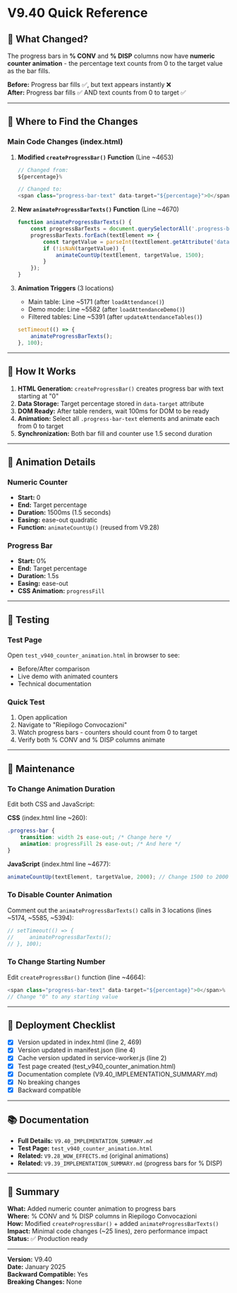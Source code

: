 # V9.40 Quick Reference

## 🎯 What Changed?

The progress bars in **% CONV** and **% DISP** columns now have **numeric counter animation** - the percentage text counts from 0 to the target value as the bar fills.

**Before:** Progress bar fills ✅, but text appears instantly ❌  
**After:** Progress bar fills ✅ AND text counts from 0 to target ✅

---

## 📍 Where to Find the Changes

### Main Code Changes (index.html)

1. **Modified `createProgressBar()` Function** (Line ~4653)
   ```javascript
   // Changed from:
   ${percentage}%
   
   // Changed to:
   <span class="progress-bar-text" data-target="${percentage}">0</span>%
   ```

2. **New `animateProgressBarTexts()` Function** (Line ~4670)
   ```javascript
   function animateProgressBarTexts() {
       const progressBarTexts = document.querySelectorAll('.progress-bar-text');
       progressBarTexts.forEach(textElement => {
           const targetValue = parseInt(textElement.getAttribute('data-target'));
           if (!isNaN(targetValue)) {
               animateCountUp(textElement, targetValue, 1500);
           }
       });
   }
   ```

3. **Animation Triggers** (3 locations)
   - Main table: Line ~5171 (after `loadAttendance()`)
   - Demo mode: Line ~5582 (after `loadAttendanceDemo()`)
   - Filtered tables: Line ~5391 (after `updateAttendanceTables()`)
   
   ```javascript
   setTimeout(() => {
       animateProgressBarTexts();
   }, 100);
   ```

---

## 🔧 How It Works

1. **HTML Generation:** `createProgressBar()` creates progress bar with text starting at "0"
2. **Data Storage:** Target percentage stored in `data-target` attribute
3. **DOM Ready:** After table renders, wait 100ms for DOM to be ready
4. **Animation:** Select all `.progress-bar-text` elements and animate each from 0 to target
5. **Synchronization:** Both bar fill and counter use 1.5 second duration

---

## 🎨 Animation Details

### Numeric Counter
- **Start:** 0
- **End:** Target percentage
- **Duration:** 1500ms (1.5 seconds)
- **Easing:** ease-out quadratic
- **Function:** `animateCountUp()` (reused from V9.28)

### Progress Bar
- **Start:** 0%
- **End:** Target percentage
- **Duration:** 1.5s
- **Easing:** ease-out
- **CSS Animation:** `progressFill`

---

## 🧪 Testing

### Test Page
Open `test_v940_counter_animation.html` in browser to see:
- Before/After comparison
- Live demo with animated counters
- Technical documentation

### Quick Test
1. Open application
2. Navigate to "Riepilogo Convocazioni"
3. Watch progress bars - counters should count from 0 to target
4. Verify both % CONV and % DISP columns animate

---

## 🔧 Maintenance

### To Change Animation Duration
Edit both CSS and JavaScript:

**CSS** (index.html line ~260):
```css
.progress-bar {
    transition: width 2s ease-out; /* Change here */
    animation: progressFill 2s ease-out; /* And here */
}
```

**JavaScript** (index.html line ~4677):
```javascript
animateCountUp(textElement, targetValue, 2000); // Change 1500 to 2000
```

### To Disable Counter Animation
Comment out the `animateProgressBarTexts()` calls in 3 locations (lines ~5174, ~5585, ~5394):
```javascript
// setTimeout(() => {
//     animateProgressBarTexts();
// }, 100);
```

### To Change Starting Number
Edit `createProgressBar()` function (line ~4664):
```javascript
<span class="progress-bar-text" data-target="${percentage}">0</span>%
// Change "0" to any starting value
```

---

## 🚀 Deployment Checklist

- [x] Version updated in index.html (line 2, 469)
- [x] Version updated in manifest.json (line 4)
- [x] Cache version updated in service-worker.js (line 2)
- [x] Test page created (test_v940_counter_animation.html)
- [x] Documentation complete (V9.40_IMPLEMENTATION_SUMMARY.md)
- [x] No breaking changes
- [x] Backward compatible

---

## 📚 Documentation

- **Full Details:** `V9.40_IMPLEMENTATION_SUMMARY.md`
- **Test Page:** `test_v940_counter_animation.html`
- **Related:** `V9.28_WOW_EFFECTS.md` (original animations)
- **Related:** `V9.39_IMPLEMENTATION_SUMMARY.md` (progress bars for % DISP)

---

## 🎯 Summary

**What:** Added numeric counter animation to progress bars  
**Where:** % CONV and % DISP columns in Riepilogo Convocazioni  
**How:** Modified `createProgressBar()` + added `animateProgressBarTexts()`  
**Impact:** Minimal code changes (~25 lines), zero performance impact  
**Status:** ✅ Production ready

---

**Version:** V9.40  
**Date:** January 2025  
**Backward Compatible:** Yes  
**Breaking Changes:** None
